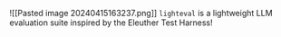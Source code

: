 ![[Pasted image 20240415163237.png]]
`lighteval` is a lightweight LLM evaluation suite inspired by the Eleuther Test Harness! 